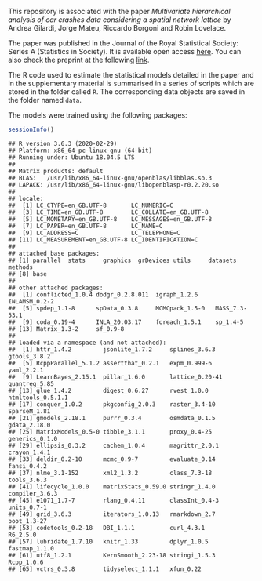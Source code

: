 
This repository is associated with the paper *Multivariate hierarchical
analysis of car crashes data considering a spatial network lattice* by
Andrea Gilardi, Jorge Mateu, Riccardo Borgoni and Robin Lovelace.

The paper was published in the Journal of the Royal Statistical Society:
Series A (Statistics in Society). It is available open access
[here](https://doi.org/10.1111/rssa.12823). You can also check the preprint
at the following [link](https://arxiv.org/abs/2011.12595).

The R code used to estimate the statistical models detailed in the paper
and in the supplementary material is summarised in a series of scripts
which are stored in the folder called `R`. The corresponding data
objects are saved in the folder named `data`.

The models were trained using the following packages:

``` r
sessionInfo()
```

    ## R version 3.6.3 (2020-02-29)
    ## Platform: x86_64-pc-linux-gnu (64-bit)
    ## Running under: Ubuntu 18.04.5 LTS
    ## 
    ## Matrix products: default
    ## BLAS:   /usr/lib/x86_64-linux-gnu/openblas/libblas.so.3
    ## LAPACK: /usr/lib/x86_64-linux-gnu/libopenblasp-r0.2.20.so
    ## 
    ## locale:
    ##  [1] LC_CTYPE=en_GB.UTF-8       LC_NUMERIC=C              
    ##  [3] LC_TIME=en_GB.UTF-8        LC_COLLATE=en_GB.UTF-8    
    ##  [5] LC_MONETARY=en_GB.UTF-8    LC_MESSAGES=en_GB.UTF-8   
    ##  [7] LC_PAPER=en_GB.UTF-8       LC_NAME=C                 
    ##  [9] LC_ADDRESS=C               LC_TELEPHONE=C            
    ## [11] LC_MEASUREMENT=en_GB.UTF-8 LC_IDENTIFICATION=C       
    ## 
    ## attached base packages:
    ## [1] parallel  stats     graphics  grDevices utils     datasets  methods  
    ## [8] base     
    ## 
    ## other attached packages:
    ##  [1] conflicted_1.0.4 dodgr_0.2.8.011  igraph_1.2.6     INLAMSM_0.2-2   
    ##  [5] spdep_1.1-8      spData_0.3.8     MCMCpack_1.5-0   MASS_7.3-53.1   
    ##  [9] coda_0.19-4      INLA_20.03.17    foreach_1.5.1    sp_1.4-5        
    ## [13] Matrix_1.3-2     sf_0.9-8        
    ## 
    ## loaded via a namespace (and not attached):
    ##  [1] httr_1.4.2         jsonlite_1.7.2     splines_3.6.3      gtools_3.8.2      
    ##  [5] RcppParallel_5.1.2 assertthat_0.2.1   expm_0.999-6       yaml_2.2.1        
    ##  [9] LearnBayes_2.15.1  pillar_1.6.0       lattice_0.20-41    quantreg_5.85     
    ## [13] glue_1.4.2         digest_0.6.27      rvest_1.0.0        htmltools_0.5.1.1 
    ## [17] conquer_1.0.2      pkgconfig_2.0.3    raster_3.4-10      SparseM_1.81      
    ## [21] gmodels_2.18.1     purrr_0.3.4        osmdata_0.1.5      gdata_2.18.0      
    ## [25] MatrixModels_0.5-0 tibble_3.1.1       proxy_0.4-25       generics_0.1.0    
    ## [29] ellipsis_0.3.2     cachem_1.0.4       magrittr_2.0.1     crayon_1.4.1      
    ## [33] deldir_0.2-10      mcmc_0.9-7         evaluate_0.14      fansi_0.4.2       
    ## [37] nlme_3.1-152       xml2_1.3.2         class_7.3-18       tools_3.6.3       
    ## [41] lifecycle_1.0.0    matrixStats_0.59.0 stringr_1.4.0      compiler_3.6.3    
    ## [45] e1071_1.7-7        rlang_0.4.11       classInt_0.4-3     units_0.7-1       
    ## [49] grid_3.6.3         iterators_1.0.13   rmarkdown_2.7      boot_1.3-27       
    ## [53] codetools_0.2-18   DBI_1.1.1          curl_4.3.1         R6_2.5.0          
    ## [57] lubridate_1.7.10   knitr_1.33         dplyr_1.0.5        fastmap_1.1.0     
    ## [61] utf8_1.2.1         KernSmooth_2.23-18 stringi_1.5.3      Rcpp_1.0.6        
    ## [65] vctrs_0.3.8        tidyselect_1.1.1   xfun_0.22
